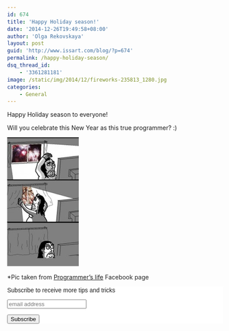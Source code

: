 ```yaml
---
id: 674
title: 'Happy Holiday season!'
date: '2014-12-26T19:49:58+08:00'
author: 'Olga Rekovskaya'
layout: post
guid: 'http://www.issart.com/blog/?p=674'
permalink: /happy-holiday-season/
dsq_thread_id:
    - '3361281181'
image: /static/img/2014/12/fireworks-235813_1280.jpg
categories:
    - General
---
```


Happy Holiday season to everyone!

Will you celebrate this New Year as this true programmer? :)

[![644258_435201423212701_1317592391_n](/static/img/2014/12/644258_435201423212701_1317592391_n-167x300.jpg)](/static/img/2014/12/644258_435201423212701_1317592391_n.jpg)

<span style="color: #222222;">\*Pic taken from </span>[Programmer’s life](https://www.facebook.com/434638389935671/photos/a.435120493220794.98996.434638389935671/435201423212701/?type=1)<span style="color: #222222;"> Facebook page</span>

<style type="text/css">
	#mc_embed_signup{background:#fff; clear:left; font:14px Helvetica,Arial,sans-serif; }<br />
	/* Add your own MailChimp form style overrides in your site stylesheet or in this style block.<br />
	   We recommend moving this block and the preceding CSS link to the HEAD of your HTML file. */<br />
</style><div id="mc_embed_signup"><form action="//issart.us8.list-manage.com/subscribe/post?u=27b4bef1d5ce0a19dc5a471f5&id=9fce49f49e" class="validate" id="mc-embedded-subscribe-form" method="post" name="mc-embedded-subscribe-form" novalidate="" target="_blank"><div id="mc_embed_signup_scroll"><label for="mce-EMAIL">Subscribe to receive more tips and tricks</label>  
<input class="email" id="mce-EMAIL" name="EMAIL" placeholder="email address" required="" type="email" value=""></input>  
<div style="position: absolute; left: -5000px;"><input name="b_27b4bef1d5ce0a19dc5a471f5_9fce49f49e" tabindex="-1" type="text" value=""></input></div><div class="clear"><input class="button" id="mc-embedded-subscribe" name="subscribe" type="submit" value="Subscribe"></input></div></div></form></div>